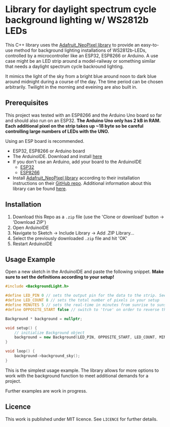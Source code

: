 # Library for daylight spectrum cycle background lighting w/ WS2812b LEDs

This C++ library uses the [Adafruit_NeoPixel library](https://github.com/adafruit/Adafruit_NeoPixel) to provide an easy-to-use method for background lighting installations of WS2812b-LEDs, controlled by a microcontroller like an ESP32, ESP8266 or Arduino. A use case might be an LED strip around a model-railway or something similar that needs a daylight spectrum cycle backround lighting.

It mimics the light of the sky from a bright blue around noon to dark blue around midnight during a course of the day. The time period can be chosen arbitrarily. Twilight in the morning and eveining are also built in.

## Prerequisites

This project was tested with an ESP8266 and the Arduino Uno board so far and should also run on an ESP32. **The Arduino Uno only has 2 kB in RAM. Each additional pixel on the strip takes up ~18 byte so be careful controlling large numbers of LEDs with the UNO.**

Using an ESP board is recommended.

* ESP32, ESP8266 or Arduino board
* The ArduinoIDE. Download and install [here](https://www.arduino.cc/en/Main/Software)
* If you don't use an Arduino, add your board to the ArduinoIDE
    * [ESP32](https://github.com/espressif/arduino-esp32/blob/master/docs/arduino-ide/boards_manager.md)
    * [ESP8266](https://github.com/esp8266/Arduino#installing-with-boards-manager)
* Install [Adafruit_NeoPixel library](https://github.com/adafruit/Adafruit_NeoPixel) according to their installation instructions on their [GitHub repo](https://github.com/adafruit/Adafruit_NeoPixel). Additional information about this library can be found [here](https://learn.adafruit.com/adafruit-neopixel-uberguide/arduino-library-use).

## Installation

1. Download this Repo as a `.zip` file (use the 'Clone or download' button -> 'Download ZIP')
2. Open ArduinoIDE
3. Navigate to Sketch -> Include Library -> Add .ZIP Library...
4. Select the previously downloaded `.zip` file and hit 'OK'
5. Restart ArduinoIDE

## Usage Example

Open a new sketch in the ArduinoIDE and paste the following snippet. **Make sure to set the definitions according to your setup!**

```C++
#include <BackgroundLight.h>

#define LED_PIN 0 // sets the output pin for the data to the strip. See the pinout for your microcontroller
#define LED_COUNT 8 // sets the total number of pixels in your setup
#define MINUTES 5 // sets the real-time in minutes from sunrise to sunset
#define OPPOSITE_START false // switch to 'true' on order to reverse the "sun's" direction

Background * background = nullptr;

void setup() {
    // initialize Background object
    background = new Background(LED_PIN, OPPOSITE_START, LED_COUNT, MINUTES); // Parameters are the quantities defined above
}

void loop() {
    background->background_sky();
}
```

This is the simplest usage example. The library allows for more options to work with the background function to meet additional demands for a project.

Further examples are work in progress.

## Licence

This work is published under MIT licence. See `LICENCE` for further details.
